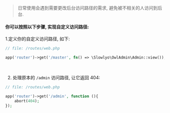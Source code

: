 > 日常使用会遇到需要更改后台访问路径的需求, 避免被不相关的人访问到后台.


#### 你可以按照以下步骤, 实现自定义访问路径:

1.定义你的自定义访问路径, 如下:
```php
// file: /routes/web.php

app('router')->get('/master', fn() => \Slowlyo\OwlAdmin\Admin::view());
```
<br>

2. 处理原本的 `/admin` 访问路径, 让它返回 404:

```php
// file: /routes/web.php

app('router')->get('/admin', function (){
    abort(404);
});
```
